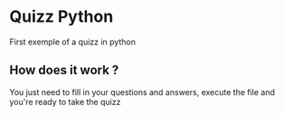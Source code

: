 # Quizz Python
First exemple of a quizz in python 

## How does it work ?
You just need to fill in your questions and answers, execute the file and you're ready to take the quizz
